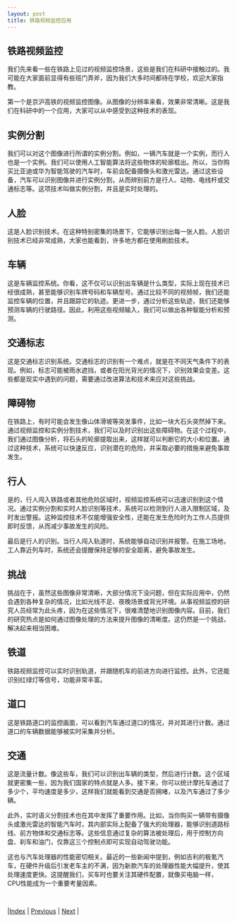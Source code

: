```yaml
---
layout: post
title: 铁路视频监控应用
---
```


## 铁路视频监控

我们先来看一些在铁路上见过的视频监控场景，这些是我们在科研中接触过的。我可能在大家面前显得有些班门弄斧，因为我们大多时间都待在学校，欢迎大家指教。

第一个是京沪高铁的视频监控图像。从图像的分辨率来看，效果非常清晰。这是我们在科研中的一个应用，大家可以从中感受到这种技术的表现。

## 实例分割

我们可以对这个图像进行所谓的实例分割。例如，一辆汽车就是一个实例，而行人也是一个实例。我们可以使用人工智能算法将这些物体的轮廓框出。所以，当你购买比亚迪或华为智能驾驶的汽车时，车前会配备摄像头和激光雷达。通过这些设备，汽车可以识别图像并进行实例分割，从而辨别前方是行人、动物、电线杆或交通标志等。这项技术叫做实例分割，并且是实时处理的。

## 人脸

这是人脸识别技术。在这种特别密集的场景下，它能够识别出每一张人脸。人脸识别技术已经非常成熟，大家也能看到，许多地方都在使用刷脸技术。

## 车辆

这是车辆监控系统。你看，这不仅可以识别出车辆是什么类型，实际上现在技术已经很成熟，甚至能够识别车牌号码和车辆型号。通过比较不同的视频帧，我们还能监控车辆的位置，并且跟踪它的轨迹。更进一步，通过分析这些轨迹，我们还能够预测车辆的行驶路径。因此，利用这些视频输入，我们可以做出各种智能分析和预测。

## 交通标志

这是交通标志识别系统。交通标志的识别有一个难点，就是在不同天气条件下的表现。例如，标志可能被雨水遮挡，或者在阳光背光的情况下，识别效果会变差。这些都是现实中遇到的问题，需要通过改进算法和技术来应对这些挑战。

## 障碍物

在铁路上，有时可能会发生像山体滑坡等突发事件，比如一块大石头突然掉下来。通过视频监控和实例分割技术，我们可以及时识别出这些障碍物。在这个过程中，我们通过图像分析，将石头的轮廓提取出来，这样就可以判断它的大小和位置。通过这种技术，系统可以快速反应，识别潜在的危险，并采取必要的措施来避免事故发生。

## 行人

是的，行人闯入铁路或者其他危险区域时，视频监控系统可以迅速识别到这个情况。通过实例分割和实时人脸识别等技术，系统可以检测到行人进入限制区域，及时发出警报。这种监控技术不仅能增强安全性，还能在发生危险时为工作人员提供即时反馈，从而减少事故发生的风险。

最后是行人的识别。当行人闯入轨道时，系统能够自动识别并报警。在施工场地，工人靠近列车时，系统还会提醒保持足够的安全距离，避免事故发生。

## 挑战

挑战在于，虽然这些图像非常清晰，大部分情况下没问题，但在实际应用中，仍然会遇到各种复杂的情况，比如光线不足、夜晚场景或背光环境。从事视频监控的研究人员经常为此头疼，因为在这些情况下，很难清楚地识别图像内容。目前，我们的研究热点是如何通过图像处理的方法来提升图像的清晰度。这仍然是一个挑战，解决起来相当困难。

## 铁道

铁路视频监控可以实时识别轨道，并跟随机车的前进方向进行监控。此外，它还能识别红绿灯等信号，功能非常丰富。

## 道口

这是铁路道口的监控画面，可以看到汽车通过道口的情况，并对其进行计数。通过道口的车辆数据能够被实时采集并分析。

## 交通

这是流量计数。像这些车，我们可以识别出车辆的类型，然后进行计数。这个区域就更密集一些，因为我们国家的特点就是人多。接下来，你可以统计摩托车通过了多少个，平均速度是多少，这样我们就能看到交通是否拥堵，以及汽车通过了多少辆。

此外，实时语义分割技术也在其中发挥了重要作用。比如，当你购买一辆带有摄像头或激光雷达的智能汽车时，其内部实际上配备了强大的处理器，能够识别道路标线、前方物体和交通标志等。这些信息通过复杂的算法被处理后，用于控制方向盘、刹车和油门，仅靠这三个控制点即可实现自动驾驶功能。

这也与汽车处理器的性能密切相关。最近的一些新闻中提到，例如吉利的极氪汽车，在硬件升级后引发老车主的不满，因为新款汽车的处理器性能大幅提升，使其处理速度更快。这提醒我们，买车时也要关注其硬件配置，就像买电脑一样，CPU性能成为一个重要考量因素。

<br/>

|[Index](./) | [Previous](6-3-cv) | [Next](6-7-vis-robot) |
